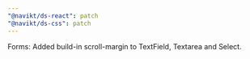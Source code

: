 ```yaml
---
"@navikt/ds-react": patch
"@navikt/ds-css": patch
---
```


Forms: Added build-in scroll-margin to TextField, Textarea and Select.
